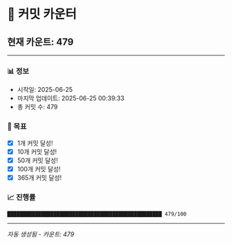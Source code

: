 # 🔢 커밋 카운터

## 현재 카운트: 479

---

### 📊 정보
- 시작일: 2025-06-25
- 마지막 업데이트: 2025-06-25 00:39:33
- 총 커밋 수: 479

### 🎯 목표
- [x] 1개 커밋 달성!
- [x] 10개 커밋 달성!
- [x] 50개 커밋 달성!
- [x] 100개 커밋 달성!
- [x] 365개 커밋 달성!

### 📈 진행률
```
██████████████████████████████████████████████████ 479/100
```

---
*자동 생성됨 - 카운트: 479*
